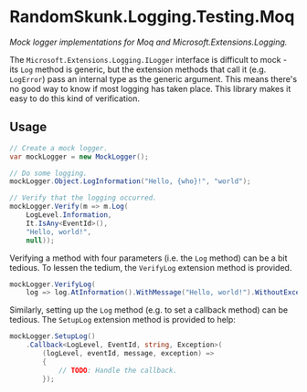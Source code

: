 # RandomSkunk.Logging.Testing.Moq

*Mock logger implementations for Moq and Microsoft.Extensions.Logging.*

The `Microsoft.Extensions.Logging.ILogger` interface is difficult to mock - its `Log` method is generic, but the extension methods that call it (e.g. `LogError`) pass an internal type as the generic argument. This means there's no good way to know if most logging has taken place. This library makes it easy to do this kind of verification.

## Usage

```c#
// Create a mock logger.
var mockLogger = new MockLogger();

// Do some logging.
mockLogger.Object.LogInformation("Hello, {who}!", "world");

// Verify that the logging occurred.
mockLogger.Verify(m => m.Log(
    LogLevel.Information,
    It.IsAny<EventId>(),
    "Hello, world!",
    null));
```

Verifying a method with four parameters (i.e. the `Log` method) can be a bit tedious. To lessen the tedium, the `VerifyLog` extension method is provided.

```c#
mockLogger.VerifyLog(
    log => log.AtInformation().WithMessage("Hello, world!").WithoutException());
```

Similarly, setting up the `Log` method (e.g. to set a callback method) can be tedious. The `SetupLog` extension method is provided to help:

```c#
mockLogger.SetupLog()
    .Callback<LogLevel, EventId, string, Exception>(
        (logLevel, eventId, message, exception) =>
        {
            // TODO: Handle the callback.
        });
```
